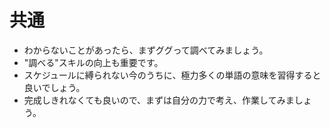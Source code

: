# 共通
* わからないことがあったら、まずググって調べてみましょう。
* "調べる"スキルの向上も重要です。
* スケジュールに縛られない今のうちに、極力多くの単語の意味を習得すると良いでしょう。
* 完成しきれなくても良いので、まずは自分の力で考え、作業してみましょう。
